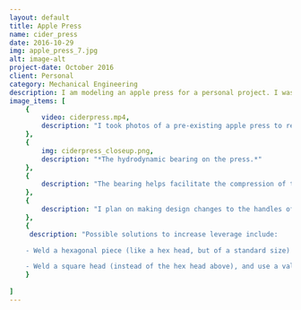 ```yaml
---
layout: default
title: Apple Press
name: cider_press
date: 2016-10-29
img: apple_press_7.jpg
alt: image-alt
project-date: October 2016
client: Personal
category: Mechanical Engineering
description: I am modeling an apple press for a personal project. I was inspired to model this apple press after making apple cider with relatives.
image_items: [
    {
        video: ciderpress.mp4,
        description: "I took photos of a pre-existing apple press to replicate in SolidWorks, so I can build one in the future. It is made primarily out of wood and aluminum extrusions."
    },
    {
        img: ciderpress_closeup.png,
        description: "*The hydrodynamic bearing on the press.*"
    },
    {
        description: "The bearing helps facilitate the compression of the apple pulp. The hydrodynamic bearing is lubricated with vegetable oil, in order to not introduce liquids that are not meant for human consumption. The two bearing plates are on separate components; the top half is attached to the threaded rod, and the bottom half is attached to the pressing plate. When the user cranks the disc at the top of the threaded rod, the pressing plate is pushed down onto the apple pulp, to extract the juice."
    },
    {
        description: "I plan on making design changes to the handles of the disc where the user turns in order to compress the apple pulp. For the design shown here, a piece of 2x4 was wedged between the four knobs to increase the torque to make it easier to compress the apple pulp."
    },
    {
     description: "Possible solutions to increase leverage include:

    - Weld a hexagonal piece (like a hex head, but of a standard size) centered on the top of the disc and use a large socket wrench head that can sit over the hexagonal piece and the user can spin the device.

    - Weld a square head (instead of the hex head above), and use a valve key."
    }
       
]
---
```

